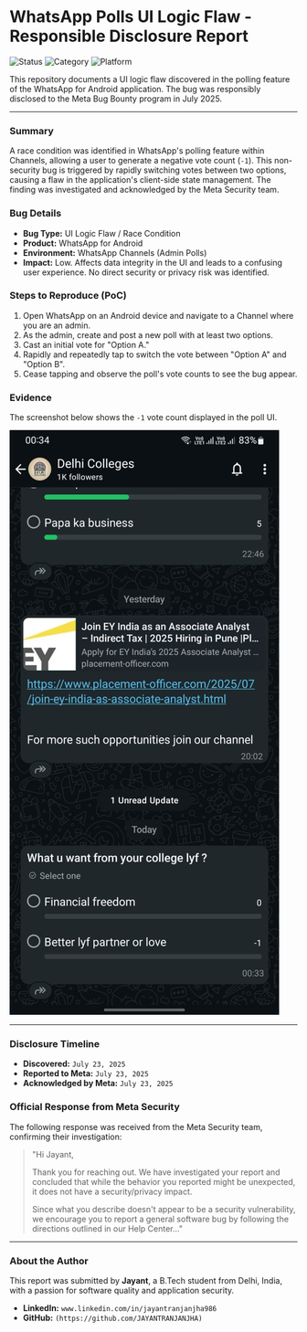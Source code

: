 # WhatsApp Polls UI Logic Flaw - Responsible Disclosure Report

![Status](https://img.shields.io/badge/Status-Acknowledged%20by%20Meta-green)
![Category](https://img.shields.io/badge/Category-UI%20Logic%20Flaw-blue)
![Platform](https://img.shields.io/badge/Platform-Android-brightgreen)

This repository documents a UI logic flaw discovered in the polling feature of the WhatsApp for Android application. The bug was responsibly disclosed to the Meta Bug Bounty program in July 2025.

---

### **Summary**

A race condition was identified in WhatsApp's polling feature within Channels, allowing a user to generate a negative vote count (`-1`). This non-security bug is triggered by rapidly switching votes between two options, causing a flaw in the application's client-side state management. The finding was investigated and acknowledged by the Meta Security team.

### **Bug Details**

* **Bug Type:** UI Logic Flaw / Race Condition
* **Product:** WhatsApp for Android
* **Environment:** WhatsApp Channels (Admin Polls)
* **Impact:** Low. Affects data integrity in the UI and leads to a confusing user experience. No direct security or privacy risk was identified.

### **Steps to Reproduce (PoC)**

1.  Open WhatsApp on an Android device and navigate to a Channel where you are an admin.
2.  As the admin, create and post a new poll with at least two options.
3.  Cast an initial vote for "Option A."
4.  Rapidly and repeatedly tap to switch the vote between "Option A" and "Option B".
5.  Cease tapping and observe the poll's vote counts to see the bug appear.

### **Evidence**

The screenshot below shows the `-1` vote count displayed in the poll UI.

![Proof of Bug](PROOF/whatsapp-bug-screenshot.png)


---

### **Disclosure Timeline**

* **Discovered:**  `July 23, 2025`
* **Reported to Meta:** `July 23, 2025`
* **Acknowledged by Meta:** `July 23, 2025`

### **Official Response from Meta Security**

The following response was received from the Meta Security team, confirming their investigation:

> "Hi Jayant,
>
> Thank you for reaching out. We have investigated your report and concluded that while the behavior you reported might be unexpected, it does not have a security/privacy impact.
>
> Since what you describe doesn't appear to be a security vulnerability, we encourage you to report a general software bug by following the directions outlined in our Help Center..."

---

### **About the Author**

This report was submitted by **Jayant**, a B.Tech student from Delhi, India, with a passion for software quality and application security.

* **LinkedIn:** `www.linkedin.com/in/jayantranjanjha986`
* **GitHub:** `(https://github.com/JAYANTRANJANJHA)`
